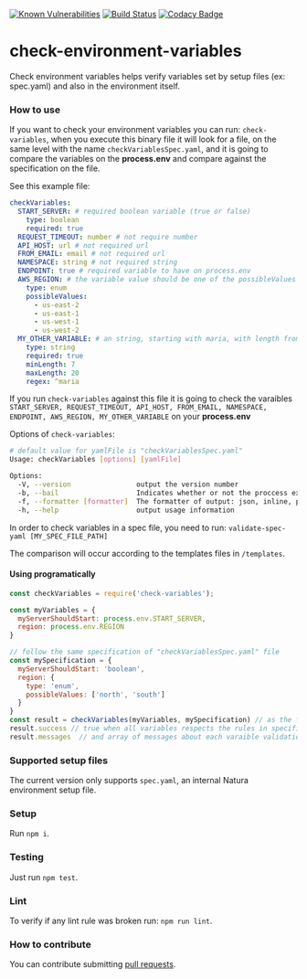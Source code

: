 [![Known Vulnerabilities](https://snyk.io/test/github/natura-cosmeticos/check-environment-variables/badge.svg?targetFile=package.json)](https://snyk.io/test/github/natura-cosmeticos/check-environment-variables?targetFile=package.json)
[![Build Status](https://travis-ci.org/natura-cosmeticos/check-environment-variables.svg?branch=master)](https://travis-ci.org/natura-cosmeticos/check-environment-variables)
[![Codacy Badge](https://api.codacy.com/project/badge/Grade/8426d68f7eac481c9f3ae07b8eb1805b)](https://www.codacy.com/app/fabricioffc/check-environment-variables?utm_source=github.com&amp;utm_medium=referral&amp;utm_content=natura-cosmeticos/check-environment-variables&amp;utm_campaign=Badge_Grade)


# check-environment-variables

Check environment variables helps verify variables set by setup files (ex: spec.yaml) and also in the environment itself.

### How to use

If you want to check your environment variables you can run: `check-variables`, when you execute this binary file it will
look for a file, on the same level with the name `checkVariablesSpec.yaml`, and it is going to compare the variables on
the **process.env** and compare against the specification on the file.

See this example file:
```yaml
checkVariables:
  START_SERVER: # required boolean variable (true or false)
    type: boolean
    required: true
  REQUEST_TIMEOUT: number # not require number
  API_HOST: url # not required url
  FROM_EMAIL: email # not required url
  NAMESPACE: string # not required string
  ENDPOINT: true # required variable to have on process.env
  AWS_REGION: # the variable value should be one of the possibleValues
    type: enum
    possibleValues:
      - us-east-2
      - us-east-1
      - us-west-1
      - us-west-2
  MY_OTHER_VARIABLE: # an string, starting with maria, with length from 7 to 20
    type: string
    required: true
    minLength: 7
    maxLength: 20
    regex: ^maria
```

If you run `check-variables` against this file it is going to check the varaibles `START_SERVER, REQUEST_TIMEOUT, API_HOST, FROM_EMAIL, NAMESPACE, ENDPOINT, AWS_REGION, MY_OTHER_VARIABLE` on your **process.env**

Options of `check-variables`:
```bash
# default value for yamlFile is "checkVariablesSpec.yaml"
Usage: checkVariables [options] [yamlFile]

Options:
  -V, --version                output the version number
  -b, --bail                   Indicates whether or not the proccess exits with status non ok when oneor more variables are wrong
  -f, --formatter [formatter]  The formatter of output: json, inline, pretty (default: "pretty")
  -h, --help                   output usage information
```

In order to check variables in a spec file, you need to run: `validate-spec-yaml [MY_SPEC_FILE_PATH]`

The comparison will occur according to the templates files in `/templates`.

#### Using programatically
```javascript
const checkVariables = require('check-variables');

const myVariables = {
  myServerShouldStart: process.env.START_SERVER,
  region: process.env.REGION
}

// follow the same specification of "checkVariablesSpec.yaml" file
const mySpecification = {
  myServerShouldStart: 'boolean',
  region: {
    type: 'enum',
    possibleValues: ['north', 'south']
  }
}
const result = checkVariables(myVariables, mySpecification) // as the first parameter you can also use process.env
result.success // true when all variables respects the rules in specification
result.messages  // and array of messages about each varaible validation
```

### Supported setup files

The current version only supports `spec.yaml`, an internal Natura environment setup file.

### Setup

Run `npm i`.

### Testing

Just run `npm test`.


### Lint

To verify if any lint rule was broken run: `npm run lint`.

### How to contribute

You can contribute submitting [pull requests](https://github.com/natura-cosmeticos/check-environment-variables/pulls).
